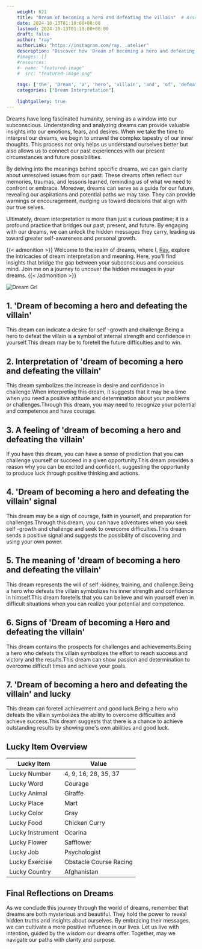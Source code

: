 ```yaml
---
    weight: 621
    title: "Dream of becoming a hero and defeating the villain"  # Assuming 'title' column exists
    date: 2024-10-13T01:10:00+08:00
    lastmod: 2024-10-13T01:10:00+08:00
    draft: false
    author: "ray"
    authorLink: "https://instagram.com/ray._.atelier"
    description: "Discover how 'Dream of becoming a hero and defeating the villain' can interpret your future and uncover its significant meanings in your life."
    #images: []
    #resources:
    #- name: "featured-image"
    #  src: "featured-image.png"
    
    tags: ['the', 'Dream', 'a', 'hero', 'villain', 'and', 'of', 'defeating', 'becoming']
    categories: ["Dream Interpretation"]
    
    lightgallery: true
---
```

    
Dreams have long fascinated humanity, serving as a window into our subconscious. Understanding and analyzing dreams can provide valuable insights into our emotions, fears, and desires. When we take the time to interpret our dreams, we begin to unravel the complex tapestry of our inner thoughts. This process not only helps us understand ourselves better but also allows us to connect our past experiences with our present circumstances and future possibilities.

By delving into the meanings behind specific dreams, we can gain clarity about unresolved issues from our past. These dreams often reflect our memories, traumas, and lessons learned, reminding us of what we need to confront or embrace. Moreover, dreams can serve as a guide for our future, revealing our aspirations and potential paths we may take. They can provide warnings or encouragement, nudging us toward decisions that align with our true selves.

Ultimately, dream interpretation is more than just a curious pastime; it is a profound practice that bridges our past, present, and future. By engaging with our dreams, we can unlock the hidden messages they carry, leading us toward greater self-awareness and personal growth.

{{< admonition >}}
Welcome to the realm of dreams, where I, [Ray](https://instagram.com/ray._.atelier), explore the intricacies of dream interpretation and meaning. Here, you’ll find insights that bridge the gap between your subconscious and conscious mind. Join me on a journey to uncover the hidden messages in your dreams.
{{< /admonition >}}

![Dream Grl](https://cdn.pixabay.com/photo/2017/11/02/03/35/gothic-2910057_1280.jpg "Dream Grl")

## 1. 'Dream of becoming a hero and defeating the villain'
This dream can indicate a desire for self -growth and challenge.Being a hero to defeat the villain is a symbol of internal strength and confidence in yourself.This dream may be to foretell the future difficulties and to win.

## 2. Interpretation of 'dream of becoming a hero and defeating the villain'
This dream symbolizes the increase in desire and confidence in challenge.When interpreting this dream, it suggests that it may be a time when you need a positive attitude and determination about your problems or challenges.Through this dream, you may need to recognize your potential and competence and have courage.

## 3. A feeling of 'dream of becoming a hero and defeating the villain'
If you have this dream, you can have a sense of prediction that you can challenge yourself or succeed in a given opportunity.This dream provides a reason why you can be excited and confident, suggesting the opportunity to produce luck through positive thinking and actions.

## 4. 'Dream of becoming a hero and defeating the villain' signal
This dream may be a sign of courage, faith in yourself, and preparation for challenges.Through this dream, you can have adventures when you seek self -growth and challenge and seek to overcome difficulties.This dream sends a positive signal and suggests the possibility of discovering and using your own power.

## 5. The meaning of 'dream of becoming a hero and defeating the villain'
This dream represents the will of self -kidney, training, and challenge.Being a hero who defeats the villain symbolizes his inner strength and confidence in himself.This dream foretells that you can believe and win yourself even in difficult situations when you can realize your potential and competence.

## 6. Signs of 'Dream of becoming a Hero and defeating the villain'
This dream contains the prospects for challenges and achievements.Being a hero who defeats the villain symbolizes the effort to reach success and victory and the results.This dream can show passion and determination to overcome difficult times and achieve your goals.

## 7. 'Dream of becoming a hero and defeating the villain' and lucky
This dream can foretell achievement and good luck.Being a hero who defeats the villain symbolizes the ability to overcome difficulties and achieve success.This dream suggests that there is a chance to achieve outstanding results by showing one's own abilities and good luck.

## Lucky Item Overview
| Lucky Item          | Value              |
|---------------|--------------------|
| Lucky Number        | 4, 9, 16, 28, 35, 37  |
| Lucky Word          | Courage |
| Lucky Animal        | Giraffe |
| Lucky Place         | Mart     |
| Lucky Color         | Gray     |
| Lucky Food          | Chicken Curry      |
| Lucky Instrument    | Ocarina |
| Lucky Flower        | Safflower    |
| Lucky Job           | Psychologist       |
| Lucky Exercise      | Obstacle Course Racing  |
| Lucky Country       | Afghanistan    |


##  Final Reflections on Dreams

As we conclude this journey through the world of dreams, remember that dreams are both mysterious and beautiful. They hold the power to reveal hidden truths and insights about ourselves. By embracing their messages, we can cultivate a more positive influence in our lives. Let us live with intention, guided by the wisdom our dreams offer. Together, may we navigate our paths with clarity and purpose.

